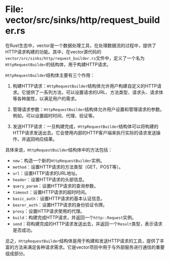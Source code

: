 # File: vector/src/sinks/http/request_builder.rs

在Rust生态中，vector是一个数据处理工具，在处理数据流的过程中，提供了HTTP请求构建的功能。其中，在vector源代码的`vector/src/sinks/http/request_builder.rs`文件中，定义了一个名为`HttpRequestBuilder`的结构体，用于构建HTTP请求。

`HttpRequestBuilder`结构体主要有三个作用：

1. 构建HTTP请求：`HttpRequestBuilder`结构体允许用户构建自定义的HTTP请求。它提供了一系列方法，可以设置请求的URL、方法类型、请求头、请求体等各种属性，以满足用户的需求。

2. 管理请求参数：`HttpRequestBuilder`结构体允许用户设置和管理请求的参数。例如，可以设置超时时间、代理、验证等。

3. 发送HTTP请求：一旦构建完成，`HttpRequestBuilder`结构体可以将构建的HTTP请求发送出去。它会使用内部的HTTP客户端来执行实际的请求发送操作，并返回响应结果。

具体来说，`HttpRequestBuilder`结构体中的方法包括：

- `new`：构造一个新的`HttpRequestBuilder`实例。
- `method`：设置HTTP请求的方法类型（GET、POST等）。
- `url`：设置HTTP请求的URL地址。
- `header`：设置HTTP请求的头部信息。
- `query_param`：设置HTTP请求的查询参数。
- `timeout`：设置HTTP请求的超时时间。
- `basic_auth`：设置HTTP请求的基本认证信息。
- `bearer_auth`：设置HTTP请求的身份验证令牌。
- `proxy`：设置HTTP请求使用的代理。
- `build`：构建完成HTTP请求，并返回一个`http::Request`实例。
- `send`：将构建完成的HTTP请求发送出去，并返回一个`Result`类型，表示请求是否成功。

总之，`HttpRequestBuilder`结构体是用于构建和发送HTTP请求的工具，提供了丰富的方法来满足各种请求需求。它是vector项目中用于与外部服务进行通信的重要组成部分。

